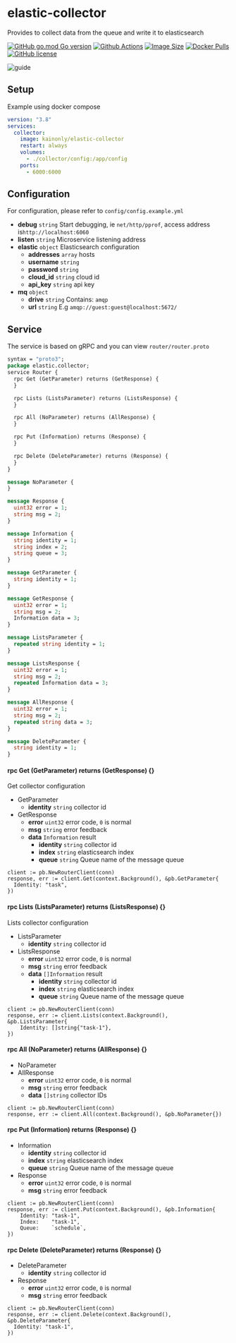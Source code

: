 # elastic-collector

Provides to collect data from the queue and write it to elasticsearch

[![GitHub go.mod Go version](https://img.shields.io/github/go-mod/go-version/codexset/elastic-collector?style=flat-square)](https://github.com/codexset/elastic-collector)
[![Github Actions](https://img.shields.io/github/workflow/status/codexset/elastic-collector/release?style=flat-square)](https://github.com/codexset/elastic-collector/actions)
[![Image Size](https://img.shields.io/docker/image-size/kainonly/elastic-collector?style=flat-square)](https://hub.docker.com/r/kainonly/elastic-collector)
[![Docker Pulls](https://img.shields.io/docker/pulls/kainonly/elastic-collector.svg?style=flat-square)](https://hub.docker.com/r/kainonly/elastic-collector)
[![GitHub license](https://img.shields.io/badge/license-MIT-blue.svg?style=flat-square)](https://raw.githubusercontent.com/codexset/elastic-collector/master/LICENSE)

![guide](https://cdn.kainonly.com/resource/elastic-collector.svg)

## Setup

Example using docker compose

```yaml
version: "3.8"
services: 
  collector:
    image: kainonly/elastic-collector
    restart: always
    volumes:
      - ./collector/config:/app/config
    ports:
      - 6000:6000
```

## Configuration

For configuration, please refer to `config/config.example.yml`

- **debug** `string` Start debugging, ie `net/http/pprof`, access address is`http://localhost:6060`
- **listen** `string` Microservice listening address
- **elastic** `object` Elasticsearch configuration
    - **addresses** `array` hosts
    - **username** `string`
    - **password** `string`
    - **cloud_id** `string` cloud id
    - **api_key** `string` api key
- **mq** `object`
    - **drive** `string` Contains: `amqp`
    - **url** `string` E.g `amqp://guest:guest@localhost:5672/`

## Service

The service is based on gRPC and you can view `router/router.proto`

```proto
syntax = "proto3";
package elastic.collector;
service Router {
  rpc Get (GetParameter) returns (GetResponse) {
  }

  rpc Lists (ListsParameter) returns (ListsResponse) {
  }

  rpc All (NoParameter) returns (AllResponse) {
  }

  rpc Put (Information) returns (Response) {
  }

  rpc Delete (DeleteParameter) returns (Response) {
  }
}

message NoParameter {
}

message Response {
  uint32 error = 1;
  string msg = 2;
}

message Information {
  string identity = 1;
  string index = 2;
  string queue = 3;
}

message GetParameter {
  string identity = 1;
}

message GetResponse {
  uint32 error = 1;
  string msg = 2;
  Information data = 3;
}

message ListsParameter {
  repeated string identity = 1;
}

message ListsResponse {
  uint32 error = 1;
  string msg = 2;
  repeated Information data = 3;
}

message AllResponse {
  uint32 error = 1;
  string msg = 2;
  repeated string data = 3;
}

message DeleteParameter {
  string identity = 1;
}
```

#### rpc Get (GetParameter) returns (GetResponse) {}

Get collector configuration

- GetParameter
  - **identity** `string` collector id
- GetResponse
  - **error** `uint32` error code, `0` is normal
  - **msg** `string` error feedback
  - **data** `Information` result
    - **identity** `string` collector id
    - **index** `string` elasticsearch index
    - **queue** `string` Queue name of the message queue


```golang
client := pb.NewRouterClient(conn)
response, err := client.Get(context.Background(), &pb.GetParameter{
  Identity: "task",
})
```

#### rpc Lists (ListsParameter) returns (ListsResponse) {}

Lists collector configuration

- ListsParameter
  - **identity** `string` collector id
- ListsResponse
  - **error** `uint32` error code, `0` is normal
  - **msg** `string` error feedback
  - **data** `[]Information` result
    - **identity** `string` collector id
    - **index** `string` elasticsearch index
    - **queue** `string` Queue name of the message queue

```golang
client := pb.NewRouterClient(conn)
response, err := client.Lists(context.Background(), &pb.ListsParameter{
    Identity: []string{"task-1"},
})
```

#### rpc All (NoParameter) returns (AllResponse) {}

- NoParameter
- AllResponse
  - **error** `uint32` error code, `0` is normal
  - **msg** `string` error feedback
  - **data** `[]string` collector IDs

```golang
client := pb.NewRouterClient(conn)
response, err := client.All(context.Background(), &pb.NoParameter{})
```

#### rpc Put (Information) returns (Response) {}

- Information
  - **identity** `string` collector id
  - **index** `string` elasticsearch index
  - **queue** `string` Queue name of the message queue
- Response
  - **error** `uint32` error code, `0` is normal
  - **msg** `string` error feedback

```golang
client := pb.NewRouterClient(conn)
response, err := client.Put(context.Background(), &pb.Information{
    Identity: "task-1",
    Index:    "task-1",
    Queue:    `schedule`,
})
```

#### rpc Delete (DeleteParameter) returns (Response) {}

- DeleteParameter
  - **identity** `string` collector id
- Response
  - **error** `uint32` error code, `0` is normal
  - **msg** `string` error feedback

```golang
client := pb.NewRouterClient(conn)
response, err := client.Delete(context.Background(), &pb.DeleteParameter{
  Identity: "task-1",
})
```